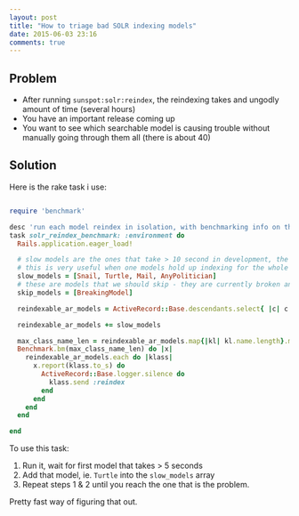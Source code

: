 ```yaml
---
layout: post
title: "How to triage bad SOLR indexing models"
date: 2015-06-03 23:16
comments: true
---
```


## Problem

* After running `sunspot:solr:reindex`, the reindexing takes and ungodly amount of time (several hours)
* You have an important release coming up
* You want to see which searchable model is causing trouble without manually going through them all (there is about 40)

## Solution

Here is the rake task i use:

```ruby

require 'benchmark'

desc 'run each model reindex in isolation, with benchmarking info on the time it takes'
task solr_reindex_benchmark: :environment do
  Rails.application.eager_load!

  # slow models are the ones that take > 10 second in development, the slowest are at the very end
  # this is very useful when one models hold up indexing for the whole website and it has to be tracked down
  slow_models = [Snail, Turtle, Mail, AnyPolitician]
  # these are models that we should skip - they are currently broken and will not index in any sensible timeframe
  skip_models = [BreakingModel]

  reindexable_ar_models = ActiveRecord::Base.descendants.select{ |c| c.respond_to?(:reindex)}.reject{ |c| (slow_models+skip_models).include?(c) }

  reindexable_ar_models += slow_models

  max_class_name_len = reindexable_ar_models.map{|kl| kl.name.length}.max
  Benchmark.bm(max_class_name_len) do |x|
    reindexable_ar_models.each do |klass|
      x.report(klass.to_s) do
        ActiveRecord::Base.logger.silence do
          klass.send :reindex
        end
      end
    end
  end

end

```

To use this task:

1. Run it, wait for first model that takes > 5 seconds
2. Add that model, ie. `Turtle` into the `slow_models` array
3. Repeat steps 1 & 2 until you reach the one that is the problem.

Pretty fast way of figuring that out.

